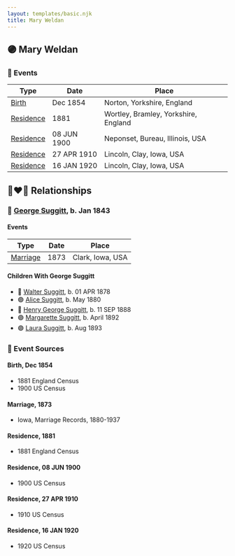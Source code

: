 ```yaml
---
layout: templates/basic.njk
title: Mary Weldan
---
```

## 🟣 Mary Weldan

### 📆 Events

Type | Date | Place
------ | ------ | ------
[Birth](#event-068612e5-205c-437d-91f2-54b50f6c8adf) | Dec 1854 | Norton, Yorkshire, England
[Residence](#event-a55564e4-6b47-4ba4-a56a-f0b31dd44158) | 1881 | Wortley, Bramley, Yorkshire, England
[Residence](#event-2ad6bf57-463b-4f51-8d05-6d8261f52bde) | 08 JUN 1900 | Neponset, Bureau, Illinois, USA
[Residence](#event-c2c052de-2f38-4743-b9ed-962a9e01352b) | 27 APR 1910 | Lincoln, Clay, Iowa, USA
[Residence](#event-8e56ca68-802c-4324-8da6-c0161c9a7a93) | 16 JAN 1920 | Lincoln, Clay, Iowa, USA

## 👩‍❤️‍👨 Relationships

### 🔵 [George Suggitt](/people/4/48171276), b. Jan 1843

#### Events

Type | Date | Place
------ | ------ | ------
[Marriage](#event-64380865-7a94-43f8-b2f1-7a9c77938c98) | 1873 | Clark, Iowa, USA
#### Children With George Suggitt
* 🔵 [Walter Suggitt](/people/4/45804510), b. 01 APR 1878
* 🟣 [Alice Suggitt](/people/9/95727407), b. May 1880
* 🔵 [Henry George Suggitt](/people/7/7271894), b. 11 SEP 1888
* 🟣 [Margarette Suggitt](/people/6/62628030), b. April 1892
* 🟣 [Laura Suggitt](/people/9/99639932), b. Aug 1893
### 📰 Event Sources

#### <a id="event-068612e5-205c-437d-91f2-54b50f6c8adf"></a> Birth, Dec 1854
* 1881 England Census
* 1900 US Census

#### <a id="event-64380865-7a94-43f8-b2f1-7a9c77938c98"></a> Marriage, 1873
* Iowa, Marriage Records, 1880-1937

#### <a id="event-a55564e4-6b47-4ba4-a56a-f0b31dd44158"></a> Residence, 1881
* 1881 England Census

#### <a id="event-2ad6bf57-463b-4f51-8d05-6d8261f52bde"></a> Residence, 08 JUN 1900
* 1900 US Census

#### <a id="event-c2c052de-2f38-4743-b9ed-962a9e01352b"></a> Residence, 27 APR 1910
* 1910 US Census
#### <a id="event-8e56ca68-802c-4324-8da6-c0161c9a7a93"></a> Residence, 16 JAN 1920
* 1920 US Census
